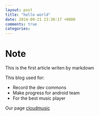 ```yaml
---
layout: post
title: "hello world"
date: 2014-09-21 23:30:17 +0800
comments: true
categories: 
---
```

Note
=========

This is the first article writen by markdown

This blog used for:

  - Record the dev commons 
  - Make progress for android team
  - For the best music player

Our page [cloudmusic] 

[cloudmusic]:http://music.163.com/#/user/home?id=11476701

